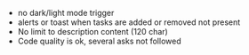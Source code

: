 - no dark/light mode trigger
- alerts or toast when tasks are added or removed not present
- No limit to description content (120 char)
- Code quality is ok, several asks not followed
